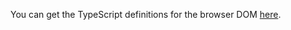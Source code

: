 You can get the TypeScript definitions for the browser DOM [here](https://github.com/microsoft/TypeScript/tree/main/src/lib).